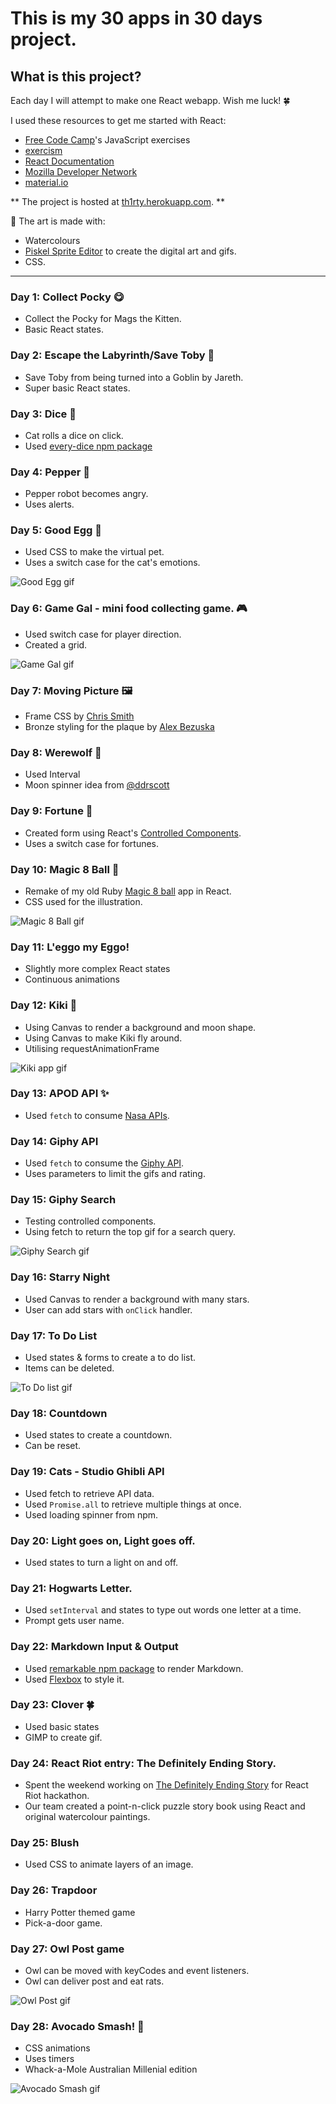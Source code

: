 
# This is my 30 apps in 30 days project.


## What is this project?

Each day I will attempt to make one React webapp.
Wish me luck! 🍀

I used these resources to get me started with React:

- [Free Code Camp](https://www.freecodecamp.com/)'s JavaScript exercises
- [exercism](http://exercism.io/)
- [React Documentation](https://facebook.github.io/react/)
- [Mozilla Developer Network](https://developer.mozilla.org/en-US/)
- [material.io](https://material.io/)


** The project is hosted at [th1rty.herokuapp.com](https://th1rty.herokuapp.com/). **


🎨 The art is made with:

- Watercolours
- [Piskel Sprite Editor](http://www.piskelapp.com/) to create the digital art and gifs.
- CSS.

---

### Day 1: Collect Pocky 😋

- Collect the Pocky for Mags the Kitten.
- Basic React states.


### Day 2: Escape the Labyrinth/Save Toby 👶

- Save Toby from being turned into a Goblin by Jareth.
- Super basic React states.


### Day 3: Dice 🎲

- Cat rolls a dice on click.
- Used [every-dice npm package](https://www.npmjs.com/package/every-dice)


### Day 4: Pepper 🤖

- Pepper robot becomes angry.
- Uses alerts.


### Day 5: Good Egg 🥚
- Used CSS to make the virtual pet.
- Uses a switch case for the cat's emotions.

![Good Egg gif](https://media.giphy.com/media/l0IydJ8PcTC3dBtpS/giphy.gif "Good Egg in action!")


### Day 6: Game Gal - mini food collecting game. 🎮
- Used switch case for player direction.
- Created a grid.

![Game Gal gif](https://media.giphy.com/media/3og0IDf6weVX4zOtpu/giphy.gif "Game Gal in action")


### Day 7: Moving Picture 🖼️
- Frame CSS by [Chris Smith](https://codepen.io/chris22smith/pen/PbBwjp)
- Bronze styling for the plaque by [Alex Bezuska](https://codepen.io/AlexBezuska/pen/zyiCs)


### Day 8: Werewolf 🐺
- Used Interval
- Moon spinner idea from [@ddrscott](https://gist.github.com/ddrscott/5339084)


### Day 9: Fortune 🔮
- Created form using React's [Controlled Components](https://facebook.github.io/react/docs/forms.html).
- Uses a switch case for fortunes.


### Day 10: Magic 8 Ball 🎱
- Remake of my old Ruby [Magic 8 ball](https://pink8ball.herokuapp.com/answer) app in React.
- CSS used for the illustration.

![Magic 8 Ball gif](https://media.giphy.com/media/3o7btM9ZguhZ0q3eXS/giphy.gif "Magic 8 Ball in action")


### Day 11: L'eggo my Eggo!
- Slightly more complex React states
- Continuous animations


### Day 12: Kiki 🎃
- Using Canvas to render a background and moon shape.
- Using Canvas to make Kiki fly around.
- Utilising requestAnimationFrame

![Kiki app gif](https://media.giphy.com/media/xUPGcjiqSRTxE9iKY0/giphy.gif "Kiki app in action")


### Day 13: APOD API ✨
- Used `fetch` to consume [Nasa APIs](https://api.nasa.gov/).


### Day 14: Giphy API
- Used `fetch` to consume the [Giphy API](https://github.com/Giphy/GiphyAPI).
- Uses parameters to limit the gifs and rating.


### Day 15: Giphy Search
- Testing controlled components.
- Using fetch to return the top gif for a search query.

![Giphy Search gif](https://media.giphy.com/media/3o7btXFJQN7WwfaV68/giphy.gif "Search in action")


### Day 16: Starry Night
- Used Canvas to render a background with many stars.
- User can add stars with `onClick` handler.


### Day 17: To Do List
- Used states & forms to create a to do list.
- Items can be deleted.

![To Do list gif](https://media.giphy.com/media/3og0IL4CqZ6upOmFmU/giphy.gif "To Do list in action")


### Day 18: Countdown
- Used states to create a countdown.
- Can be reset.


### Day 19: Cats - Studio Ghibli API
- Used fetch to retrieve API data.
- Used `Promise.all` to retrieve multiple things at once.
- Used loading spinner from npm.


### Day 20: Light goes on, Light goes off.
- Used states to turn a light on and off.


### Day 21: Hogwarts Letter.
- Used `setInterval` and states to type out words one letter at a time.
- Prompt gets user name.


### Day 22: Markdown Input & Output
- Used [remarkable npm package](https://www.npmjs.com/package/remarkable) to render Markdown.
- Used [Flexbox](https://css-tricks.com/snippets/css/a-guide-to-flexbox/) to style it.


### Day 23: Clover 🍀
- Used basic states
- GIMP to create gif.


### Day 24: React Riot entry: The Definitely Ending Story.
- Spent the weekend working on [The Definitely Ending Story](https://reactriot.herokuapp.com/) for React Riot hackathon.
- Our team created a point-n-click puzzle story book using React and original watercolour paintings.


### Day 25: Blush
- Used CSS to animate layers of an image.

### Day 26: Trapdoor
- Harry Potter themed game
- Pick-a-door game.


### Day 27: Owl Post game
- Owl can be moved with keyCodes and event listeners.
- Owl can deliver post and eat rats.

![Owl Post gif](https://media.giphy.com/media/3ohrylMgAHFeOEZ2rm/giphy.gif "owl post gif")

### Day 28: Avocado Smash! 🥑
- CSS animations
- Uses timers
- Whack-a-Mole Australian Millenial edition

![Avocado Smash gif](https://media.giphy.com/media/xUOrw7LUQh6xBjAUms/giphy.gif "avocado smash gif")
